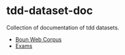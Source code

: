 # tdd-dataset-doc
Collection of documentation of tdd datasets.

- [Boun Web Corpus](docs/TDD-C-202109-CC-005.md)
- [Exams](docs/%20TDD-C-202106-CC-015.md)
